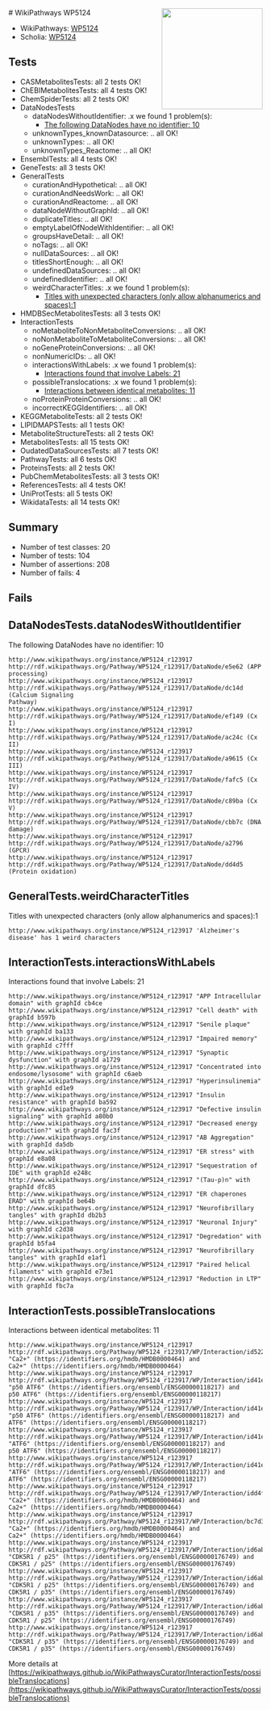 <img style="float: right; width: 200px" src="https://upload.wikimedia.org/wikipedia/commons/thumb/8/83/Wplogo_with_text_500.png/640px-Wplogo_with_text_500.png" />
# WikiPathways WP5124

* WikiPathways: [WP5124](https://new.wikipathways.org/pathways/WP5124)
* Scholia: [WP5124](https://scholia.toolforge.org/wikipathways/WP5124)
## Tests
* CASMetabolitesTests: all 2 tests OK!
* ChEBIMetabolitesTests: all 4 tests OK!
* ChemSpiderTests: all 2 tests OK!
* DataNodesTests
    * dataNodesWithoutIdentifier: .x we found 1 problem(s):
        * [The following DataNodes have no identifier: 10](#8792c490)
    * unknownTypes_knownDatasource: .. all OK!
    * unknownTypes: .. all OK!
    * unknownTypes_Reactome: .. all OK!
* EnsemblTests: all 4 tests OK!
* GeneTests: all 3 tests OK!
* GeneralTests
    * curationAndHypothetical: .. all OK!
    * curationAndNeedsWork: .. all OK!
    * curationAndReactome: .. all OK!
    * dataNodeWithoutGraphId: .. all OK!
    * duplicateTitles: .. all OK!
    * emptyLabelOfNodeWithIdentifier: .. all OK!
    * groupsHaveDetail: .. all OK!
    * noTags: .. all OK!
    * nullDataSources: .. all OK!
    * titlesShortEnough: .. all OK!
    * undefinedDataSources: .. all OK!
    * undefinedIdentifier: .. all OK!
    * weirdCharacterTitles: .x we found 1 problem(s):
        * [Titles with unexpected characters (only allow alphanumerics and spaces):1](#fda87b3f)
* HMDBSecMetabolitesTests: all 3 tests OK!
* InteractionTests
    * noMetaboliteToNonMetaboliteConversions: .. all OK!
    * noNonMetaboliteToMetaboliteConversions: .. all OK!
    * noGeneProteinConversions: .. all OK!
    * nonNumericIDs: .. all OK!
    * interactionsWithLabels: .x we found 1 problem(s):
        * [Interactions found that involve Labels: 21](#fe97a8d8)
    * possibleTranslocations: .x we found 1 problem(s):
        * [Interactions between identical metabolites: 11](#dc76dfed)
    * noProteinProteinConversions: .. all OK!
    * incorrectKEGGIdentifiers: .. all OK!
* KEGGMetaboliteTests: all 2 tests OK!
* LIPIDMAPSTests: all 1 tests OK!
* MetaboliteStructureTests: all 2 tests OK!
* MetabolitesTests: all 15 tests OK!
* OudatedDataSourcesTests: all 7 tests OK!
* PathwayTests: all 6 tests OK!
* ProteinsTests: all 2 tests OK!
* PubChemMetabolitesTests: all 3 tests OK!
* ReferencesTests: all 4 tests OK!
* UniProtTests: all 5 tests OK!
* WikidataTests: all 14 tests OK!


## Summary

* Number of test classes: 20
* Number of tests: 104
* Number of assertions: 208
* Number of fails: 4

## Fails

<a name="8792c490" />

## DataNodesTests.dataNodesWithoutIdentifier

The following DataNodes have no identifier: 10
```
http://www.wikipathways.org/instance/WP5124_r123917 http://rdf.wikipathways.org/Pathway/WP5124_r123917/DataNode/e5e62 (APP processing)
http://www.wikipathways.org/instance/WP5124_r123917 http://rdf.wikipathways.org/Pathway/WP5124_r123917/DataNode/dc14d (Calcium Signaling 
Pathway)
http://www.wikipathways.org/instance/WP5124_r123917 http://rdf.wikipathways.org/Pathway/WP5124_r123917/DataNode/ef149 (Cx I)
http://www.wikipathways.org/instance/WP5124_r123917 http://rdf.wikipathways.org/Pathway/WP5124_r123917/DataNode/ac24c (Cx II)
http://www.wikipathways.org/instance/WP5124_r123917 http://rdf.wikipathways.org/Pathway/WP5124_r123917/DataNode/a9615 (Cx III)
http://www.wikipathways.org/instance/WP5124_r123917 http://rdf.wikipathways.org/Pathway/WP5124_r123917/DataNode/fafc5 (Cx IV)
http://www.wikipathways.org/instance/WP5124_r123917 http://rdf.wikipathways.org/Pathway/WP5124_r123917/DataNode/c89ba (Cx V)
http://www.wikipathways.org/instance/WP5124_r123917 http://rdf.wikipathways.org/Pathway/WP5124_r123917/DataNode/cbb7c (DNA damage)
http://www.wikipathways.org/instance/WP5124_r123917 http://rdf.wikipathways.org/Pathway/WP5124_r123917/DataNode/a2796 (GPCR)
http://www.wikipathways.org/instance/WP5124_r123917 http://rdf.wikipathways.org/Pathway/WP5124_r123917/DataNode/dd4d5 (Protein oxidation)
```

<a name="fda87b3f" />

## GeneralTests.weirdCharacterTitles

Titles with unexpected characters (only allow alphanumerics and spaces):1
```
http://www.wikipathways.org/instance/WP5124_r123917 'Alzheimer's disease' has 1 weird characters
```

<a name="fe97a8d8" />

## InteractionTests.interactionsWithLabels

Interactions found that involve Labels: 21
```
http://www.wikipathways.org/instance/WP5124_r123917 "APP Intracellular 
domain" with graphId cb4ce
http://www.wikipathways.org/instance/WP5124_r123917 "Cell death" with graphId b597b
http://www.wikipathways.org/instance/WP5124_r123917 "Senile plaque" with graphId ba133
http://www.wikipathways.org/instance/WP5124_r123917 "Impaired memory" with graphId c7fff
http://www.wikipathways.org/instance/WP5124_r123917 "Synaptic dysfunction" with graphId a1729
http://www.wikipathways.org/instance/WP5124_r123917 "Concentrated into
endosome/lysosome" with graphId c6aeb
http://www.wikipathways.org/instance/WP5124_r123917 "Hyperinsulinemia" with graphId ed1e9
http://www.wikipathways.org/instance/WP5124_r123917 "Insulin resistance" with graphId ba592
http://www.wikipathways.org/instance/WP5124_r123917 "Defective insulin 
signaling" with graphId a80b0
http://www.wikipathways.org/instance/WP5124_r123917 "Decreased energy 
production?" with graphId fac3f
http://www.wikipathways.org/instance/WP5124_r123917 "AB Aggregation" with graphId da5db
http://www.wikipathways.org/instance/WP5124_r123917 "ER stress" with graphId e8a08
http://www.wikipathways.org/instance/WP5124_r123917 "Sequestration of 
IDE" with graphId e248c
http://www.wikipathways.org/instance/WP5124_r123917 "(Tau-p)n" with graphId dfc85
http://www.wikipathways.org/instance/WP5124_r123917 "ER chaperones
ERAD" with graphId be64b
http://www.wikipathways.org/instance/WP5124_r123917 "Neurofibrillary 
tangles" with graphId db2b3
http://www.wikipathways.org/instance/WP5124_r123917 "Neuronal Injury" with graphId c2d38
http://www.wikipathways.org/instance/WP5124_r123917 "Degredation" with graphId b5fa4
http://www.wikipathways.org/instance/WP5124_r123917 "Neurofibrillary
tangles" with graphId e1af1
http://www.wikipathways.org/instance/WP5124_r123917 "Paired helical 
filaments" with graphId e73e1
http://www.wikipathways.org/instance/WP5124_r123917 "Reduction in LTP" with graphId fbc7a
```

<a name="dc76dfed" />

## InteractionTests.possibleTranslocations

Interactions between identical metabolites: 11
```
http://www.wikipathways.org/instance/WP5124_r123917 http://rdf.wikipathways.org/Pathway/WP5124_r123917/WP/Interaction/id5225f92c "Ca2+" (https://identifiers.org/hmdb/HMDB0000464) and 
Ca2+" (https://identifiers.org/hmdb/HMDB0000464)
http://www.wikipathways.org/instance/WP5124_r123917 http://rdf.wikipathways.org/Pathway/WP5124_r123917/WP/Interaction/id41e74657 "p50 ATF6" (https://identifiers.org/ensembl/ENSG00000118217) and 
p50 ATF6" (https://identifiers.org/ensembl/ENSG00000118217)
http://www.wikipathways.org/instance/WP5124_r123917 http://rdf.wikipathways.org/Pathway/WP5124_r123917/WP/Interaction/id41e74657 "p50 ATF6" (https://identifiers.org/ensembl/ENSG00000118217) and 
ATF6" (https://identifiers.org/ensembl/ENSG00000118217)
http://www.wikipathways.org/instance/WP5124_r123917 http://rdf.wikipathways.org/Pathway/WP5124_r123917/WP/Interaction/id41e74657 "ATF6" (https://identifiers.org/ensembl/ENSG00000118217) and 
p50 ATF6" (https://identifiers.org/ensembl/ENSG00000118217)
http://www.wikipathways.org/instance/WP5124_r123917 http://rdf.wikipathways.org/Pathway/WP5124_r123917/WP/Interaction/id41e74657 "ATF6" (https://identifiers.org/ensembl/ENSG00000118217) and 
ATF6" (https://identifiers.org/ensembl/ENSG00000118217)
http://www.wikipathways.org/instance/WP5124_r123917 http://rdf.wikipathways.org/Pathway/WP5124_r123917/WP/Interaction/idd4f5d70a "Ca2+" (https://identifiers.org/hmdb/HMDB0000464) and 
Ca2+" (https://identifiers.org/hmdb/HMDB0000464)
http://www.wikipathways.org/instance/WP5124_r123917 http://rdf.wikipathways.org/Pathway/WP5124_r123917/WP/Interaction/bc7d3 "Ca2+" (https://identifiers.org/hmdb/HMDB0000464) and 
Ca2+" (https://identifiers.org/hmdb/HMDB0000464)
http://www.wikipathways.org/instance/WP5124_r123917 http://rdf.wikipathways.org/Pathway/WP5124_r123917/WP/Interaction/id6ab9bac4 "CDK5R1 / p25" (https://identifiers.org/ensembl/ENSG00000176749) and 
CDK5R1 / p25" (https://identifiers.org/ensembl/ENSG00000176749)
http://www.wikipathways.org/instance/WP5124_r123917 http://rdf.wikipathways.org/Pathway/WP5124_r123917/WP/Interaction/id6ab9bac4 "CDK5R1 / p25" (https://identifiers.org/ensembl/ENSG00000176749) and 
CDK5R1 / p35" (https://identifiers.org/ensembl/ENSG00000176749)
http://www.wikipathways.org/instance/WP5124_r123917 http://rdf.wikipathways.org/Pathway/WP5124_r123917/WP/Interaction/id6ab9bac4 "CDK5R1 / p35" (https://identifiers.org/ensembl/ENSG00000176749) and 
CDK5R1 / p25" (https://identifiers.org/ensembl/ENSG00000176749)
http://www.wikipathways.org/instance/WP5124_r123917 http://rdf.wikipathways.org/Pathway/WP5124_r123917/WP/Interaction/id6ab9bac4 "CDK5R1 / p35" (https://identifiers.org/ensembl/ENSG00000176749) and 
CDK5R1 / p35" (https://identifiers.org/ensembl/ENSG00000176749)
```

More details at [https://wikipathways.github.io/WikiPathwaysCurator/InteractionTests/possibleTranslocations](https://wikipathways.github.io/WikiPathwaysCurator/InteractionTests/possibleTranslocations)

